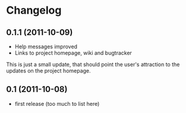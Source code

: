 Changelog
=========

0.1.1 (2011-10-09)
------------------

* Help messages improved
* Links to project homepage, wiki and bugtracker

This is just a small update, that should point the user's attraction to
the updates on the project homepage.

0.1 (2011-10-08)
----------------

* first release (too much to list here)
